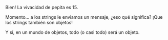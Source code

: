 Bien! La vivacidad de pepita es 15.

Momento... a los strings le enviamos un mensaje, ¿eso qué significa? ¡Que los strings también son objetos!

Y sí, en un mundo de objetos, todo (o casi todo) será un objeto.